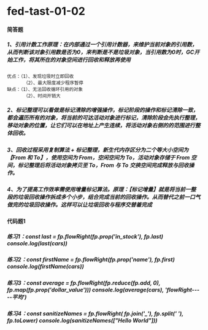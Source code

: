 # fed-tast-01-02

#### 简答题
##### 1、引用计数工作原理：在内部通过一个引用计数器，来维护当前对象的引用数，从而判断该对象引用数是否为0，来判断是不是垃圾对象，当引用数为0时，GC开始工作，将其所在的对象空间进行回收和释放再使用
    优点：（1）、发现垃圾时立即回收
          （2）、最大限度减少程序暂停
    缺点：（1）、无法回收循环引用的对象 
          （2）、时间开销大
##### 2、标记整理可以看做是标记清除的增强操作，标记阶段的操作和标记清除一致，都会遍历所有的对象，将当前的可达活动对象进行标记，清除阶段会先执行整理，移动对象的位置，让它们可以在地址上产生连续，将活动对象右侧的的范围进行整体回收。
##### 3、回收过程采用复制算法 + 标记整理，新生代内存区分为二个等大小空间为【From 和 To】，使用空间为 From，空闲空间为 To，活动对象存储于 From 空间，标记整理后将活动对象拷贝至 To，From 与 To 交换空间完成释放与回收操作。
##### 4、为了提高工作效率需使用增量标记算法。原理：【标记增量】就是将当前一整段的垃圾回收操作拆成多个小步，组合完成当前的回收操作。从而替代之前一口气做完的垃圾回收操作。这样可以让垃圾回收与程序交替着完成

#### 代码题1
##### 练习1：const last = fp.flowRight(fp.prop('in_stock'), fp.last) console.log(last(cars))
##### 练习2：const firstName = fp.flowRight(fp.prop('name'), fp.first) console.log(firstName(cars))
##### 练习3：const average = fp.flowRight(fp.reduce(fp.add, 0), fp.map(fp.prop('dollar_value'))) console.log(average(cars), 'flowRight-----平均')
##### 练习4：const sanitizeNames = fp.flowRight( fp.join('_'), fp.split(' '), fp.toLower) console.log(sanitizeNames(["Hello World"]))